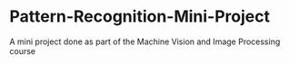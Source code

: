 # Pattern-Recognition-Mini-Project
A mini project done as part of the Machine Vision and Image Processing course
